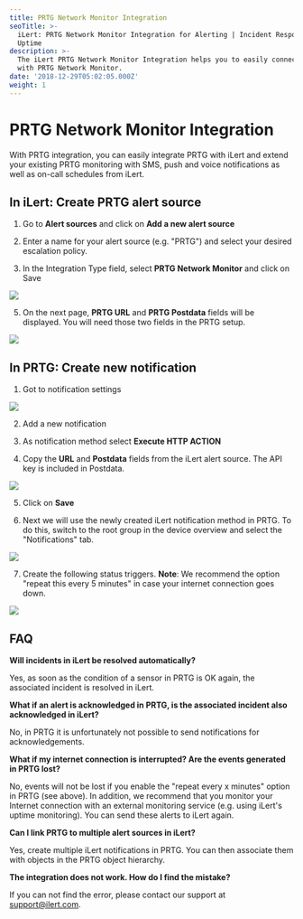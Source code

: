 ```yaml
---
title: PRTG Network Monitor Integration
seoTitle: >-
  iLert: PRTG Network Monitor Integration for Alerting | Incident Response |
  Uptime
description: >-
  The iLert PRTG Network Monitor Integration helps you to easily connect iLert
  with PRTG Network Monitor.
date: '2018-12-29T05:02:05.000Z'
weight: 1
---
```


# PRTG Network Monitor Integration

With PRTG integration, you can easily integrate PRTG with iLert and extend your existing PRTG monitoring with SMS, push and voice notifications as well as on-call schedules from iLert.

## In iLert: Create PRTG alert source <a id="create-alarm-source"></a>

1. Go to **Alert sources** and click on **Add a new alert source**

2. Enter a name for your alert source \(e.g. "PRTG"\) and select your desired escalation policy.

3. In the Integration Type field, select **PRTG Network Monitor** and click on Save

![](../.gitbook/assets/screenshot-2020-09-22-at-08.53.15.png)

5. On the next page,  **PRTG URL** and **PRTG Postdata** fields will be displayed.  You will need those two fields in the PRTG setup.

![](../.gitbook/assets/screenshot-2020-09-22-at-09.04.21.png)

## In PRTG: Create new notification <a id="create-notification"></a>

1. Got to notification settings

![](../.gitbook/assets/pg3.png)

2. Add a new notification

3. As notification method select **Execute HTTP ACTION**

4. Copy the **URL** and **Postdata** fields from the iLert alert source. The API key is included in Postdata.

![](../.gitbook/assets/pg4.png)

5. Click on **Save**

6. Next we will use the newly created iLert notification method in PRTG. To do this, switch to the root group in the device overview and select the "Notifications" tab.

![](../.gitbook/assets/pg5.png)

7. Create the following status triggers. **Note**: We recommend the option "repeat this every 5 minutes" in case your internet connection goes down.

![](../.gitbook/assets/pg6.png)

## FAQ <a id="faq"></a>

**Will incidents in iLert be resolved automatically?**

Yes, as soon as the condition of a sensor in PRTG is OK again, the associated incident is resolved in iLert.

**What if an alert is acknowledged in PRTG, is the associated incident also acknowledged in iLert?**

No, in PRTG it is unfortunately not possible to send notifications for acknowledgements.

**What if my internet connection is interrupted? Are the events generated in PRTG lost?**

No, events will not be lost if you enable the "repeat every x minutes" option in PRTG \(see above\). In addition, we recommend that you monitor your Internet connection with an external monitoring service \(e.g. using iLert's uptime monitoring\). You can send these alerts to iLert again.

**Can I link PRTG to multiple alert sources in iLert?**

Yes, create multiple iLert notifications in PRTG. You can then associate them with objects in the PRTG object hierarchy.

**The integration does not work. How do I find the mistake?**

If you can not find the error, please contact our support at [support@ilert.com](support@ilert.com).

